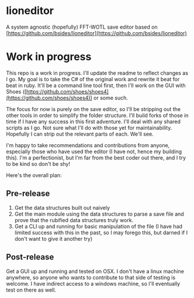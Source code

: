 # lioneditor
A system agnostic (hopefully) FFT-WOTL save editor based on [https://github.com/bsides/lioneditor](https://github.com/bsides/lioneditor)

# Work in progress

This repo is a work in progress.  I'll update the readme to reflect changes as I go.  My goal is to take the C# of the original work and rewrite it beat for beat in ruby.  It'll be a command line tool first, then I'll work on the GUI with Shoes ([https://github.com/shoes/shoes4](https://github.com/shoes/shoes4)) or some such. 

The focus for now is purely on the save editor, so I'll be stripping out the other tools in order to simplify the folder structure.  I'll build forks of those in time if I have any success in this first adventure.  I'll deal with any shared scripts as I go.  Not sure what I'll do with those yet for maintainability.  Hopefully I can strip out the relevant parts of each.  We'll see.

I'm happy to take recommendations and contributions from anyone, especially those who have used the editor (I have not, hence my building this).  I'm a perfectionist, but I'm far from the best coder out there, and I try to be kind so don't be shy!

Here's the overall plan:

## Pre-release

1. Get the data structures built out naively
2. Get the main module using the data structures to parse a save file and prove that the rubified data structures truly work.
3. Get a CLI up and running for basic manipulation of the file (I have had limited success with this in the past, so I may forego this, but darned if I don't want to give it another try)

## Post-release
Get a GUI up and running and tested on OSX.  I don't have a linux machine anywhere, so anyone who wants to contribute to that side of testing is welcome.  I have indirect access to a windows machine, so I'll eventually test on there as well.
